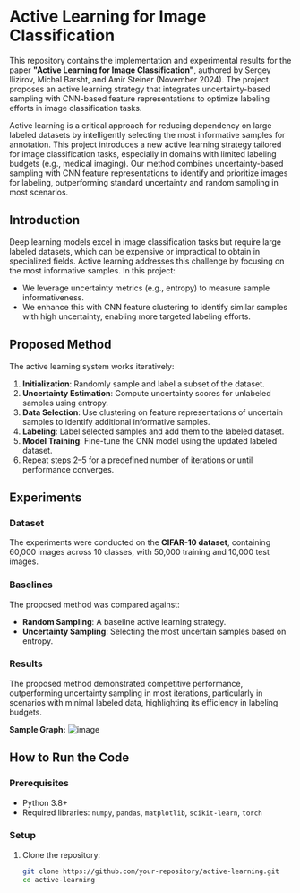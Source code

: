 # Active Learning for Image Classification

This repository contains the implementation and experimental results for the paper **"Active Learning for Image Classification"**, authored by Sergey Ilizirov, Michal Barsht, and Amir Steiner (November 2024). The project proposes an active learning strategy that integrates uncertainty-based sampling with CNN-based feature representations to optimize labeling efforts in image classification tasks.

Active learning is a critical approach for reducing dependency on large labeled datasets by intelligently selecting the most informative samples for annotation. This project introduces a new active learning strategy tailored for image classification tasks, especially in domains with limited labeling budgets (e.g., medical imaging). Our method combines uncertainty-based sampling with CNN feature representations to identify and prioritize images for labeling, outperforming standard uncertainty and random sampling in most scenarios.


## Introduction

Deep learning models excel in image classification tasks but require large labeled datasets, which can be expensive or impractical to obtain in specialized fields. Active learning addresses this challenge by focusing on the most informative samples. In this project:
- We leverage uncertainty metrics (e.g., entropy) to measure sample informativeness.
- We enhance this with CNN feature clustering to identify similar samples with high uncertainty, enabling more targeted labeling efforts.


## Proposed Method

The active learning system works iteratively:
1. **Initialization**: Randomly sample and label a subset of the dataset.
2. **Uncertainty Estimation**: Compute uncertainty scores for unlabeled samples using entropy.
3. **Data Selection**: Use clustering on feature representations of uncertain samples to identify additional informative samples.
4. **Labeling**: Label selected samples and add them to the labeled dataset.
5. **Model Training**: Fine-tune the CNN model using the updated labeled dataset.
6. Repeat steps 2–5 for a predefined number of iterations or until performance converges.

## Experiments

### Dataset
The experiments were conducted on the **CIFAR-10 dataset**, containing 60,000 images across 10 classes, with 50,000 training and 10,000 test images.

### Baselines
The proposed method was compared against:
- **Random Sampling**: A baseline active learning strategy.
- **Uncertainty Sampling**: Selecting the most uncertain samples based on entropy.

### Results
The proposed method demonstrated competitive performance, outperforming uncertainty sampling in most iterations, particularly in scenarios with minimal labeled data, highlighting its efficiency in labeling budgets.

**Sample Graph:**
![image](https://github.com/user-attachments/assets/04eb8ac9-7d94-4cc1-90de-f7d2aa9ad41e)


## How to Run the Code

### Prerequisites
- Python 3.8+
- Required libraries: `numpy`, `pandas`, `matplotlib`, `scikit-learn`, `torch`

### Setup
1. Clone the repository:
   ```bash
   git clone https://github.com/your-repository/active-learning.git
   cd active-learning

